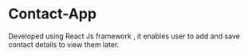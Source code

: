 # Contact-App
Developed using React Js framework , it enables user to add and save contact details to view them later.
